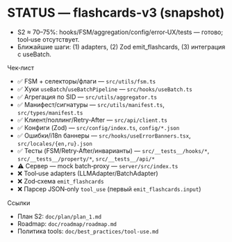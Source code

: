 # STATUS — flashcards-v3 (snapshot)

- S2 ≈ 70–75%: hooks/FSM/aggregation/config/error‑UX/tests — готово; tool‑use отсутствует.
- Ближайшие шаги: (1) adapters, (2) Zod emit_flashcards, (3) интеграция с useBatch.

Чек‑лист

- ✅ FSM + селекторы/флаги — `src/utils/fsm.ts`
- ✅ Хуки `useBatch`/`useBatchPipeline` — `src/hooks/useBatch.ts`
- ✅ Агрегация по SID — `src/utils/aggregator.ts`
- ✅ Манифест/сигнатуры — `src/utils/manifest.ts`, `src/types/manifest.ts`
- ✅ Клиент/поллинг/Retry‑After — `src/api/client.ts`
- ✅ Конфиги (Zod) — `src/config/index.ts`, `config/*.json`
- ✅ Ошибки/i18n баннеры — `src/hooks/useErrorBanners.tsx`, `src/locales/{en,ru}.json`
- ✅ Тесты (FSM/Retry‑After/инварианты) — `src/__tests__/hooks/*`, `src/__tests__/property/*`,
  `src/__tests__/api/*`
- ⚠️ Сервер — mock batch‑proxy — `server/src/index.ts`
- ❌ Tool‑use adapters (LLMAdapter/BatchAdapter)
- ❌ Zod‑схема `emit_flashcards`
- ❌ Парсер JSON‑only `tool_use` (первый `emit_flashcards.input`)

Ссылки

- План S2: `doc/plan/plan_1.md`
- Roadmap: `doc/roadmap/roadmap.md`
- Политика tools: `doc/best_practices/tool-use.md`
